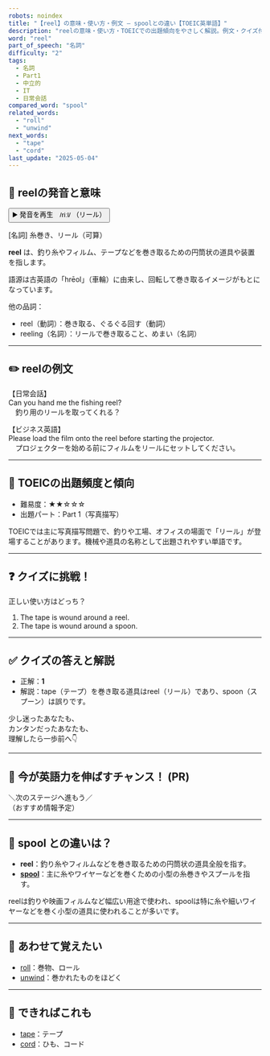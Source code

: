 ```yaml
---
robots: noindex
title: "【reel】の意味・使い方・例文 ― spoolとの違い【TOEIC英単語】"
description: "reelの意味・使い方・TOEICでの出題傾向をやさしく解説。例文・クイズ付きでspoolとの違いもわかりやすく学べます。"
word: "reel"
part_of_speech: "名詞"
difficulty: "2"
tags:
  - 名詞
  - Part1
  - 中立的
  - IT
  - 日常会話
compared_word: "spool"
related_words:
  - "roll"
  - "unwind"
next_words:
  - "tape"
  - "cord"
last_update: "2025-05-04"
---
```


## 🔰 reelの発音と意味

<button class="play-audio" onclick="playTTS('reel')">
  <span class="play-audio-main">
    ▶️ 発音を再生　/riːl/
  </span>
  <span class="play-audio-sub">
    （リール）
  </span>
</button>

[名詞] 糸巻き、リール（可算）

**reel** は、釣り糸やフィルム、テープなどを巻き取るための円筒状の道具や装置を指します。

語源は古英語の「hrēol」（車輪）に由来し、回転して巻き取るイメージがもとになっています。

他の品詞：  
- reel（動詞）：巻き取る、ぐるぐる回す（動詞）
- reeling（名詞）：リールで巻き取ること、めまい（名詞）

---

## ✏️ reelの例文

【日常会話】  
Can you hand me the fishing reel?  
　釣り用のリールを取ってくれる？

【ビジネス英語】  
Please load the film onto the reel before starting the projector.  
　プロジェクターを始める前にフィルムをリールにセットしてください。

---

## 🎯 TOEICの出題頻度と傾向

- 難易度：★★☆☆☆
- 出題パート：Part 1（写真描写）

TOEICでは主に写真描写問題で、釣りや工場、オフィスの場面で「リール」が登場することがあります。機械や道具の名称として出題されやすい単語です。

---

## ❓ クイズに挑戦！

正しい使い方はどっち？

1. The tape is wound around a reel.  
2. The tape is wound around a spoon.

---

## ✅ クイズの答えと解説

- 正解：**1**
- 解説：tape（テープ）を巻き取る道具はreel（リール）であり、spoon（スプーン）は誤りです。

少し迷ったあなたも、  
カンタンだったあなたも、  
理解したら一歩前へ👇️

---

## 🚀 今が英語力を伸ばすチャンス！ (PR)

<div class="info-center">
＼次のステージへ進もう／<br>  
（おすすめ情報予定）
</div>

---

## 🤔  spool との違いは？

- **reel**：釣り糸やフィルムなどを巻き取るための円筒状の道具全般を指す。
- **[spool](/word/spool/)**：主に糸やワイヤーなどを巻くための小型の糸巻きやスプールを指す。

reelは釣りや映画フィルムなど幅広い用途で使われ、spoolは特に糸や細いワイヤーなどを巻く小型の道具に使われることが多いです。

---

## 🧩 あわせて覚えたい

- [roll](/word/roll/)：巻物、ロール
- [unwind](/word/unwind/)：巻かれたものをほどく

---

## 📖 できればこれも

- [tape](/word/tape/)：テープ
- [cord](/word/cord/)：ひも、コード

<!-- cvid: aid40_bid07 -->
